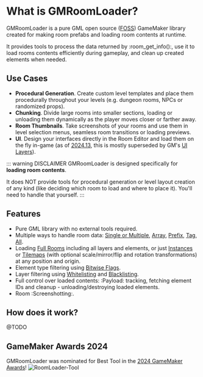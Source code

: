 # What is GMRoomLoader?

GMRoomLoader is a pure GML open source ([FOSS](https://en.wikipedia.org/wiki/Free_and_open-source_software)) GameMaker library created for making room prefabs and loading room contents at runtime.

It provides tools to process the data returned by :room_get_info():, use it to load rooms contents efficiently during gameplay, and clean up created elements when needed.

## Use Cases
* **Procedural Generation**. Create custom level templates and place them procedurally throughout your levels (e.g. dungeon rooms, NPCs or randomized props).
* **Chunking**. Divide large rooms into smaller sections, loading or unloading them dynamically as the player moves closer or farther away.​
* **Room Thumbnails**. Take screenshots of your rooms and use them in level selection menus, seamless room transitions or loading previews. 
* **UI**. Design your interfaces directly in the Room Editor and load them on the fly in-game (as of [2024.13](https://gamemaker.io/en/blog/release-2024-13),​ this is mostly superseded by GM's [UI Layers](https://manual.gamemaker.io/monthly/en/#t=The_Asset_Editors%2FRoom_Properties%2FUI_Layers.htm)​).

::: warning DISCLAIMER
GMRoomLoader is designed specifically for __loading room contents__.

It does NOT provide tools for procedural generation or level layout creation of any kind (like deciding which room to load and where to place it). You'll need to handle that yourself.
:::

## Features
- Pure GML library with no external tools required.
- Multiple ways to handle room data: [Single or Multiple](/pages/api/roomLoader/data/#datainit), [Array](/pages/api/roomLoader/data/#datainitarray), [Prefix](/pages/api/roomLoader/data/#datainitprefix), [Tag](/pages/api/roomLoader/data/#datainittag), [All](/pages/api/roomLoader/data/#datainitall).
- Loading [Full Rooms](/pages/api/roomLoader/loading/#load) including all layers and elements, or just [Instances](/pages/api/roomLoader/loading/#loadinstances) or [Tilemaps](/pages/api/roomLoader/loading/#loadtilemap) (with optional scale/mirror/flip and rotation transformations) at any position and origin.
- Element type filtering using [Bitwise Flags](/pages/api/flags).
- Layer filtering using [Whitelisting](/pages/api/roomLoader/layerFiltering/#whitelist) and [Blacklisting](/pages/api/roomLoader/layerFiltering/#blacklist).
- Full control over loaded contents: :Payload: tracking, fetching element IDs and cleanup - unloading/destroying loaded elements.
- Room :Screenshotting:.

## How does it work?
@TODO

## GameMaker Awards 2024
GMRoomLoader was nominated for Best Tool in the [2024 GameMaker Awards](https://gamemaker.io/en/blog/gamemaker-awards-2024-winners)!
![RoomLoader-Tool](https://github.com/user-attachments/assets/9f24ea91-21da-4f2c-9427-f8ab9cfb778d)
